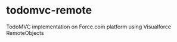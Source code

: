 todomvc-remote
==============

TodoMVC implementation on Force.com platform using Visualforce RemoteObjects
